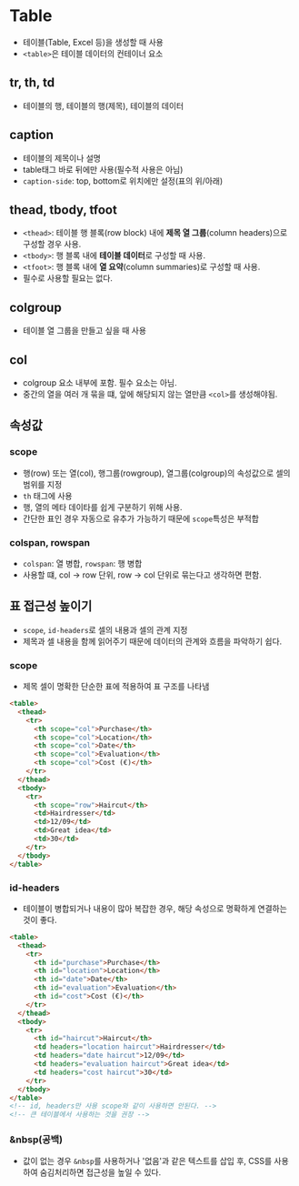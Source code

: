 # Table

- 테이블(Table, Excel 등)을 생성할 때 사용
- `<table>`은 테이블 데이터의 컨테이너 요소

## tr, th, td

- 테이블의 행, 테이블의 행(제목), 테이블의 데이터

## caption

- 테이블의 제목이나 설명
- table태그 바로 뒤에만 사용(필수적 사용은 아님)
- `caption-side`: top, bottom로 위치에만 설정(표의 위/아래)

## thead, tbody, tfoot

- `<thead>`: 테이블 행 블록(row block) 내에 **제목 열 그룹**(column headers)으로 구성할 경우 사용.
- `<tbody>`: 행 블록 내에 **테이블 데이터**로 구성할 때 사용.
- `<tfoot>`: 행 블록 내에 **열 요약**(column summaries)로 구성할 때 사용.
- 필수로 사용할 필요는 없다.

## colgroup

- 테이블 열 그룹을 만들고 싶을 때 사용

## col

- colgroup 요소 내부에 포함. 필수 요소는 아님.
- 중간의 열을 여러 개 묶을 떄, 앞에 해당되지 않는 열만큼 `<col>`를 생성해야됨.

## 속성값

### scope

- 행(row) 또는 열(col), 행그룹(rowgroup), 열그룹(colgroup)의 속성값으로 셀의 범위를 지정
- `th` 태그에 사용
- 행, 열의 메타 데이타를 쉽게 구분하기 위해 사용.
- 간단한 표인 경우 자동으로 유추가 가능하기 때문에 `scope`특성은 부적합

### colspan, rowspan

- `colspan`: 열 병합, `rowspan`: 행 병합
- 사용할 떄, col -> row 단위, row -> col 단위로 묶는다고 생각하면 편함.

## 표 접근성 높이기

- `scope`, `id-headers`로 셀의 내용과 셀의 관계 지정
- 제목과 셀 내용을 함께 읽어주기 때문에 데이터의 관계와 흐름을 파악하기 쉽다.

### scope

- 제목 셀이 명확한 단순한 표에 적용하여 표 구조를 나타냄

```html
<table>
  <thead>
    <tr>
      <th scope="col">Purchase</th>
      <th scope="col">Location</th>
      <th scope="col">Date</th>
      <th scope="col">Evaluation</th>
      <th scope="col">Cost (€)</th>
    </tr>
  </thead>
  <tbody>
    <tr>
      <th scope="row">Haircut</th>
      <td>Hairdresser</td>
      <td>12/09</td>
      <td>Great idea</td>
      <td>30</td>
    </tr>
  </tbody>
</table>
```

### id-headers

- 테이블이 병합되거나 내용이 많아 복잡한 경우, 해당 속성으로 명확하게 연결하는 것이 좋다.

```html
<table>
  <thead>
    <tr>
      <th id="purchase">Purchase</th>
      <th id="location">Location</th>
      <th id="date">Date</th>
      <th id="evaluation">Evaluation</th>
      <th id="cost">Cost (€)</th>
    </tr>
  </thead>
  <tbody>
    <tr>
      <th id="haircut">Haircut</th>
      <td headers="location haircut">Hairdresser</td>
      <td headers="date haircut">12/09</td>
      <td headers="evaluation haircut">Great idea</td>
      <td headers="cost haircut">30</td>
    </tr>
  </tbody>
</table>
<!-- id, headers만 사용 scope와 같이 사용하면 안된다. -->
<!-- 큰 테이블에서 사용하는 것을 권장 -->
```

### &nbsp(공백)
- 값이 없는 경우 `&nbsp`를 사용하거나 '없음'과 같은 텍스트를 삽입 후, CSS를 사용하여 숨김처리하면 접근성을 높일 수 있다.
